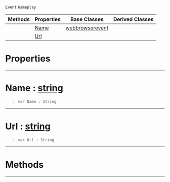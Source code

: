  `Event` `Gameplay`



|Methods|Properties|Base Classes|Derived Classes|
|---|---|---|---|
| |[ Name](https://github.com/ZilchEngine/ZilchDocs/blob/master/code_reference/class_reference/webbrowserpopupcreateevent.markdown#name-zero-engine-documen)|[webbrowserevent](https://github.com/ZilchEngine/ZilchDocs/blob/master/code_reference/class_reference/webbrowserevent.markdown)| |
| |[ Url](https://github.com/ZilchEngine/ZilchDocs/blob/master/code_reference/class_reference/webbrowserpopupcreateevent.markdown#url-zero-engine-document)| | |


 #  Properties


---  
 #  Name : [string](https://github.com/ZilchEngine/ZilchDocs/blob/master/code_reference/nada_base_types/string.markdown)

> 
> ``` lang=cpp, name=Nada
> var Name : String


---  
 #  Url : [string](https://github.com/ZilchEngine/ZilchDocs/blob/master/code_reference/nada_base_types/string.markdown)

> 
> ``` lang=cpp, name=Nada
> var Url : String


---  
 #  Methods


---  
 

 